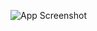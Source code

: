   ![App Screenshot](<img width="1440" alt="Screenshot 2024-03-29 at 6 50 00 PM" src="https://github.com/apandacoding/notify/assets/108089418/ab63c8c3-5eab-4f46-a0e4-25b45bd7a8c1">)

